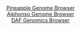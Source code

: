 <div id="Pineapple_Genome_Browser" align="center">
  <a href="https://igv.org/app/?sessionURL=blob:zZJdb5swFIb_i6VWm0TAhgABqZrIRz.WJt2aplFbVcgBA1YBE9sJaaL8951Vm3bTi.Zi0yQuzJHB7_v42aMNk4qLGoXINolrEoIMpArRzmjVlGxKK6ZQmNFSMQNJljHJ6oShcI8yqjSd317Dl4XWjQoti.umU9E6F6ZyTFrRnahpq8xEVNZAlCVdCkm1kMrqS7oRFs83nZYtadOYcLZjulZKNbVo2RSiVsJqWJ3HLfwv_j2Kc1aLisXVutT8LUAMeSBjamb0S7SYRUnClBqz16v0LBpfRffOaP544Q0e5zeXi7m3OJ3xvKZ6LdnZiX2elYJcKbs76Y3b0WA54t2tHFwruxqdOMPT0bbhkqkz4pOe45Ie9gANr1O2_Z9aw8OPbP4yJMnqRpctIFiJbjK.uxg0q4fbrf04_P5ucx8dDFSKZA0uoKSQfkiw4WDPcG2v83NJegbGAfCRgqPw6dlAWtLkBbY_7ZF.bcAYpNhq_SaPgYRMmURhJ8DYJ0Fgu12_i4OAHIw9Wsvy78E9n98GPrYj2_bijJcadE5jVTfKpHVtbpLMzHdH0iy.ntj9xWrSL9JifiOi3d3CA7DbtUuGKSzed8kHChDg7Rqh7kdy_RP7PhLE1MtjlbuI.pPp_ezyoZrefes.FFOcA5t.P1_tdPQuoB7UPQ5OJmRFNeyHCbz.sm5DJae1hsGGK77kJdevC.AoWhQS2wF5USJKATYimS8_YQMbxMWf_0jqHJ4PPwA-">Pineapple Genome Browser</a>
</div>
<div id="Alphonso_Genome_Browser" align="center">
  <a href="https://igv.org/app/?sessionURL=blob:zZJbb9owGIb_i6VWmxRyhIREQhOnFgQDBssQVFVkEifxcOzUdjiK_z4XbdrNKpWLTZN8YX_y4f0eP2ewQ1xgRkEAbN1q6JYFNCBytl_AoiRoAgskQJBCIpAGOEoRRzRGIDiDFAoJw_lYncylLEVgGFiWtQLSjOnC0WEBT4zCvdBjVhhdRgjcMA4l48LocLhjBs52tT3awLLU1duO3jASKKEBSZkzKphRIppFe3Vf9KsUZYiyAkVFRSS.BohUHpUx0VP4qb1ctOMYCTFCx2HSao.G7W9OP1w_ut11OB0sQ3d5v8AZhbLiqDX2jof.pr5KDkmz3gxHznKc2OvDZC37d07vvn8oMUeiZXlW02lYnt9UYDBN0OF_6lkNfGPfpzxHj3d25wF.HgyF6wyna39aDWadZbjYv9H5RQOExZUyAcQ59wLL1BzT1Rq2W3udWk3NNH3FhzMMgqdnDUgO463a_nQG8lgqX4BAL9VVHQ0wniAOgppvmp7l.3aj7tVN37cu2hlUnPw9uA_h3PdMu23bbpRiIpXMSSRoKXRIqb6LUz073UjTnc3H6dfvXfcFku2WNKv.aljOeDyYiD.yfKWknr5.oGr0PYn.iXfvCaLLza2yJbkyLeZ0InvbL_bK7XUE60.HJ7JN5tmbgG6DkzJeQKn2q4pa_vRtBzmGVKrCDgu8wQTL41JxZHsQWLajtAUxI0x5CHi2.WBqpmY1zI._9XQuz5cf">Alphonso Genome Browser</a>
</div>


<div id="DAF_Genomics_Browser" align="center">
  <a href="https://igv.org/app/?sessionURL=blob:tZFra9swFIb_i6D95EtkO3FsCMPJki1ktCyXBlJKOLWPbTHbsiW5SRry3yfclsEujEEHkpA4l_fVec7kCYVkvCIhcSzatyglBpE5P6ygrAu8gRIlCVMoJBpEYIoCqxhJeCYpSAWb5RddmStVy9C2E0jNDCteslha0rWgNiVvVY461XQsKOGZV3CQVsxLnazAhqLOeSW5DXGMUpo9u8Yq2x9AH2.xfdcS92VbKNap7rUJbSyxUtBuWZXg8S9G_oOyXuxDtF1FXf0CT_NkFC3m0Z073ew.DSa7ze3n7WawvV6xrALVChw1ay9r6hsYN_P18OCOIWbV0mH959n8yv14PT3WTKAcUZ8O3T4dUpdcDFLwuNUISJwLGlLP8J2h4Xie.Xp1.wM9A8EZCe8fDKIExN90.v2ZqFOtQRGJTdsxMwgXCQoSmkGv59MgcPqe7_WCgF6MM2lF8c4kZ5tl4PecyHEG1iOUWj9lRTc.LfRr8L0w_tRZ73_FNF1NjriKZJOe1pOv7tPd425x5cwGmSzH8W9Bedr_Hz.WclGC0qGX5ysWKLReiZX6wcW9PFy.Aw--">DAF Genomics Browser</a>
</div>
